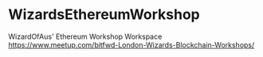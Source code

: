 # WizardsEthereumWorkshop
WizardOfAus' Ethereum Workshop Workspace https://www.meetup.com/bitfwd-London-Wizards-Blockchain-Workshops/
